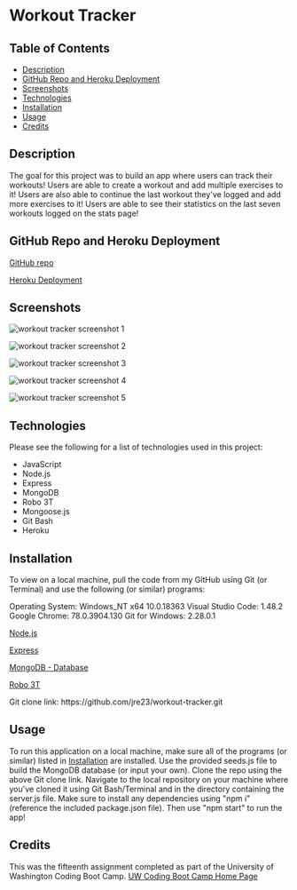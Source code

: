 # Workout Tracker

## Table of Contents

  - [Description](#description)
  - [GitHub Repo and Heroku Deployment](#github-repo-and-heroku-deployment)
  - [Screenshots](#screenshots)
  - [Technologies](#technologies)
  - [Installation](#installation)
  - [Usage](#usage)
  - [Credits](#credits)

## Description

The goal for this project was to build an app where users can track their workouts! Users are able to create a workout and add multiple exercises to it! Users are also able to continue the last workout they've logged and add more exercises to it! Users are able to see their statistics on the last seven workouts logged on the stats page!

## GitHub Repo and Heroku Deployment

[GitHub repo](https://github.com/jre23/workout-tracker)

[Heroku Deployment](https://still-meadow-28588.herokuapp.com)

## Screenshots

![workout tracker screenshot 1](https://user-images.githubusercontent.com/69170823/104789545-3b5bcb00-574a-11eb-96c0-3f55125a4802.png)

![workout tracker screenshot 2](https://user-images.githubusercontent.com/69170823/104789585-54647c00-574a-11eb-8e87-0dd896dc9728.png)

![workout tracker screenshot 3](https://user-images.githubusercontent.com/69170823/104789637-7bbb4900-574a-11eb-86ed-52967e46edcc.png)

![workout tracker screenshot 4](https://user-images.githubusercontent.com/69170823/104789657-8b3a9200-574a-11eb-83c9-3418598d4f7a.png)

![workout tracker screenshot 5](https://user-images.githubusercontent.com/69170823/104834475-63375580-5854-11eb-9b2c-a606d0b302e9.png)

## Technologies

Please see the following for a list of technologies used in this project:

* JavaScript
* Node.js
* Express
* MongoDB
* Robo 3T
* Mongoose.js
* Git Bash
* Heroku

## Installation

To view on a local machine, pull the code from my GitHub using Git (or Terminal) and use the following (or similar) programs:

Operating System: Windows_NT x64 10.0.18363
Visual Studio Code: 1.48.2
Google Chrome: 78.0.3904.130
Git for Windows: 2.28.0.1

[Node.js](https://nodejs.org/en/)

[Express](https://expressjs.com/)

[MongoDB - Database](https://docs.mongodb.com/manual/installation/#mongodb-community-edition-installation-tutorials)

[Robo 3T](https://www.robomongo.org/)

Git clone link: htt<span>ps://github.com/jre23/workout-tracker.git</span>

## Usage

To run this application on a local machine, make sure all of the programs (or similar) listed in [Installation](#Installation) are installed. Use the provided seeds.js file to build the MongoDB database (or input your own). Clone the repo using the above Git clone link. Navigate to the local repository on your machine where you've cloned it using Git Bash/Terminal and in the directory containing the server.js file. Make sure to install any dependencies using "npm i" (reference the included package.json file). Then use "npm start" to run the app!

## Credits

This was the fifteenth assignment completed as part of the University of Washington Coding Boot Camp. [UW Coding Boot Camp Home Page](https://bootcamp.uw.edu/coding/)